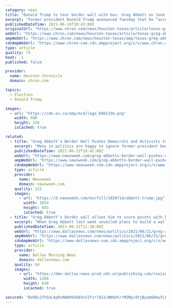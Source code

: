 ```yaml
---
category: news
title: "Donald Trump to tour border wall with Gov. Greg Abbott on June 30"
excerpt: "Former president Donald Trump announced Tuesday that he “accepted the invitation” to tour Texas’ southern border with Gov. Greg Abbott on June 30. “The Biden Administration inherited from me the strongest,"
publishedDateTime: 2021-06-16T10:43:00Z
originalUrl: "https://www.chron.com/news/houston-texas/article/texas-greg-abbott-trump-border-wall-16251476.php"
webUrl: "https://www.chron.com/news/houston-texas/article/texas-greg-abbott-trump-border-wall-16251476.php"
ampWebUrl: "https://www.chron.com/news/houston-texas/amp/texas-greg-abbott-trump-border-wall-16251476.php"
cdnAmpWebUrl: "https://www-chron-com.cdn.ampproject.org/c/s/www.chron.com/news/houston-texas/amp/texas-greg-abbott-trump-border-wall-16251476.php"
type: article
quality: 75
heat: -1
published: false

provider:
  name: Houston Chronicle
  domain: chron.com

topics:
  - Election
  - Donald Trump

images:
  - url: "https://cdn.ex.co/amp/mcd/logo_600x336.png"
    width: 600
    height: 336
    isCached: true

related:
  - title: "Greg Abbott's Border Wall Pushes Democrats and Activists to Stop Ignoring Trump"
    excerpt: "Many in politics are happy to ignore former president Donald Trump now that he has been banished from most social media networks, but his return to the Texas border June 30 has led Latino groups and activists to mobilize against him once again."
    publishedDateTime: 2021-06-22T19:42:00Z
    webUrl: "https://www.newsweek.com/greg-abbotts-border-wall-pushes-democrats-activists-stop-ignoring-trump-1602668"
    ampWebUrl: "https://www.newsweek.com/greg-abbotts-border-wall-pushes-democrats-activists-stop-ignoring-trump-1602668?amp=1"
    cdnAmpWebUrl: "https://www-newsweek-com.cdn.ampproject.org/c/s/www.newsweek.com/greg-abbotts-border-wall-pushes-democrats-activists-stop-ignoring-trump-1602668?amp=1"
    type: article
    provider:
      name: Newsweek
      domain: newsweek.com
    quality: 121
    images:
      - url: "https://d.newsweek.com/en/full/1826714/abbott-trump.jpg"
        width: 1024
        height: 683
        isCached: true
  - title: "Greg Abbott’s border wall allows him to score points with Donald Trump’s base, be in 2024 mix"
    excerpt: "When Greg Abbott last week unveiled plans to build a wall along the nation’s southern border with Mexico, he showed that his aspirations are much"
    publishedDateTime: 2021-06-21T11:30:00Z
    webUrl: "https://www.dallasnews.com/news/politics/2021/06/21/greg-abbotts-border-wall-allows-him-to-score-points-with-donald-trumps-base-be-in-2024-mix/"
    ampWebUrl: "https://www.dallasnews.com/news/politics/2021/06/21/greg-abbotts-border-wall-allows-him-to-score-points-with-donald-trumps-base-be-in-2024-mix/?outputType=amp"
    cdnAmpWebUrl: "https://www-dallasnews-com.cdn.ampproject.org/c/s/www.dallasnews.com/news/politics/2021/06/21/greg-abbotts-border-wall-allows-him-to-score-points-with-donald-trumps-base-be-in-2024-mix/?outputType=amp"
    type: article
    provider:
      name: Dallas Morning News
      domain: dallasnews.com
    quality: 64
    images:
      - url: "https://dmn-dallas-news-prod.cdn.arcpublishing.com/resizer/7kznKkLNXvz47LTWriAGW3DXs-g=/1200x630/smart/filters:no_upscale()/cloudfront-us-east-1.images.arcpublishing.com/dmn/EZM3SXI2NZ5WR6ZAJNYPCGQ324.jpg"
        width: 1200
        height: 630
        isCached: true

secured: "BsR8c2fh5oL4pRcNmD0VUG03n7Zfvrl012/W80dY/rMZMp/dtjByab6DmufLFrdwvGnPI1isMUWhac+qziLvkoOmA6bDZtV1XVslNUitzaDIkj70IoJaEcr4hivjsleArDT9cfSfla8Vry9NmqNyMpjeir/MzbrcdPTWw6KAfbNpruv07YlZDJfmTMWjP4h7VqjFns/ToB6zQNwu6NADvDEY7MZhGfcvvTJ8Q2LuIlOB4eW5/r/g0cKlioYQEYyPkuhvn6DlQxwnPOaa1CaXfLj2bPw6XzR2Nx7MEPNLueTAlDViDun/omPyNf/0BBMMwXGA7TBQYtMMDmRRoLUUzq1WWJVMCF2CZzPEXaFma7A=;Jn60ywaPFGx3bHommKDEjw=="
---
```


